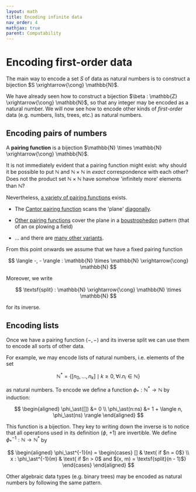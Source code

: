 ```yaml
---
layout: math
title: Encoding infinite data
nav_order: 4
mathjax: true
parent: Computability
---
```


# Encoding first-order data

The main way to encode a set $S$ of data as natural numbers is to construct a bijection $S \xrightarrow{\cong} \mathbb{N}$.

We have already seen how to construct a bijection $\beta : \mathbb{Z}
\xrightarrow{\cong} \mathbb{N}$, so that any integer may be encoded as a natural
number. We will now see how to encode other kinds of _first-order_ data (e.g.
numbers, lists, trees, etc.) as natural numbers.

## Encoding pairs of numbers

A __pairing function__ is a bijection $\mathbb{N} \times \mathbb{N}
\xrightarrow{\cong} \mathbb{N}$.

It is not immediately evident that a pairing function might exist: why should
it be possible to put $\mathbb{N}$ and $\mathbb{N} \times \mathbb{N}$ in
*exact* correspondence with each other? Does not the product set $\mathbb{N}
\times \mathbb{N}$ have somehow 'infinitely more' elements than $\mathbb{N}$?

Nevertheless, [a variety of pairing
functions](https://en.wikipedia.org/wiki/Pairing_function) exists.

* The [Cantor pairing
  function](https://en.wikipedia.org/wiki/Pairing_function#Cantor_pairing_function)
  scans the 'plane'
  [diagonally](https://en.wikipedia.org/wiki/Pairing_function#/media/File:Cantor's_Pairing_Function.svg).

* [Other pairing functions](https://en.wikipedia.org/wiki/Pairing_function#/media/File:Diagonal_argument.svg) cover the plane in a [boustrophedon](https://en.wikipedia.org/wiki/Boustrophedon) pattern (that of an ox plowing a field)

* ... and there are [many other variants](https://mathworld.wolfram.com/PairingFunction.html).

From this point onwards we assume that we have a fixed pairing function

$$
  \langle -, - \rangle : \mathbb{N} \times \mathbb{N} \xrightarrow{\cong} \mathbb{N}
$$

Moreover, we write

$$
  \textsf{split} : \mathbb{N} \xrightarrow{\cong} \mathbb{N} \times \mathbb{N}
$$

for its inverse.

## Encoding lists

Once we have a pairing function $\langle -, - \rangle$ and its inverse
$\textsf{split}$ we can use them to encode all sorts of other data.

For example, we may encode lists of natural numbers, i.e. elements of the set

$$
  \mathbb{N}^\ast = \{ [n_0, \dots, n_k] \mid k \geq 0, \forall i. n_i \in \mathbb{N} \}
$$

as natural numbers. To encode we define a function $\phi_\ast :
\mathbb{N}^\ast \to \mathbb{N}$ by induction:

$$
  \begin{aligned}
    \phi_\ast([])   &= 0 \\
    \phi_\ast(n:ns) &= 1 + \langle n, \phi_\ast(ns) \rangle
  \end{aligned}
$$

This function is a bijection. They key to writing down the inverse is to
notice that all operations used in its definition ($\phi$, $+1$) are
invertible. We define $\phi_\ast^{-1} : \mathbb{N} \to \mathbb{N}^\ast$ by

$$
  \begin{aligned}
    \phi_\ast^{-1}(n) = \begin{cases}
      []                     & \text{ if $n = 0$} \\
      x : \phi_\ast^{-1}(m) & \text{ if $n > 0$ and $(x, m) = \textsf{split}(n - 1)$}
    \end{cases}
  \end{aligned}
$$

Other algebraic data types (e.g. binary trees) may be encoded as natural numbers
by following the same pattern.